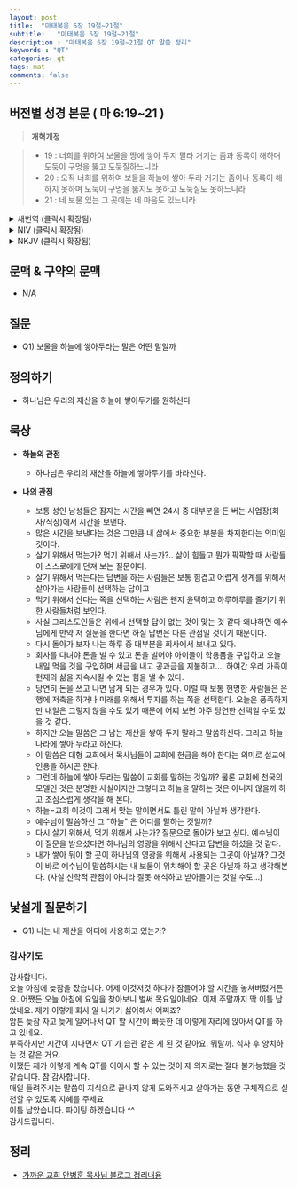 ```yaml
---
layout: post
title:  "마태복음 6장 19절~21절"
subtitle:   "마태복음 6장 19절~21절"
description : "마태복음 6장 19절~21절 QT 말씀 정리"
keywords : "QT"
categories: qt
tags: mat
comments: false
---
```


## 버전별 성경 본문 ( 마 6:19~21 )

> **개혁개정**

>* 19 : 너희를 위하여 보물을 땅에 쌓아 두지 말라 거기는 좀과 동록이 해하며 도둑이 구멍을 뚫고 도둑질하느니라
>* 20 : 오직 너희를 위하여 보물을 하늘에 쌓아 두라 거기는 좀이나 동록이 해하지 못하며 도둑이 구멍을 뚫지도 못하고 도둑질도 못하느니라
>* 21 : 네 보물 있는 그 곳에는 네 마음도 있느니라

<details>
<summary> 새번역 (클릭시 확장됨)</summary>
<div markdown="1">

>* 19 : "너희는 자기를 위하여 보물을 땅에다가 쌓아 두지 말아라. 땅에서는 좀이 먹고 녹이 슬어서 망가지며, 도둑들이 뚫고 들어와서 훔쳐간다.
>* 20 : 그러므로 너희를 위하여 보물을 하늘에 쌓아 두어라. 거기에는 좀이 먹고 녹이 슬어서 망가지는 일이 없고, 도둑들이 뚫고 들어와서 훔쳐 가지도 못한다.
>* 21 : 너의 보물이 있는 곳에, 너의 마음도 있을 것이다."

</div>
</details>

<details>
<summary> NIV (클릭시 확장됨)</summary>
<div markdown="1">

>* 19 : “Do not store up for yourselves treasures on earth, where moths and vermin destroy, and where thieves break in and steal.
>* 20 : But store up for yourselves treasures in heaven, where moths and vermin do not destroy, and where thieves do not break in and steal.
>* 21 : For where your treasure is, there your heart will be also.

</div>
</details>

<details>
<summary> NKJV (클릭시 확장됨)</summary>
<div markdown="1">

>* 19 : “Do not lay up for yourselves treasures on earth, where moth and rust destroy and where thieves break in and steal;
>* 20 : but lay up for yourselves treasures in heaven, where neither moth nor rust destroys and where thieves do not break in and steal.
>* 21 : For where your treasure is, there your heart will be also.

</div>
</details>

## 문맥 & 구약의 문맥 

* N/A

## 질문

* Q1) 보물을 하늘에 쌓아두라는 말은 어떤 말일까

## 정의하기

* 하나님은 우리의 재산을 하늘에 쌓아두기를 원하신다

## 묵상

* **하늘의 관점**  
    - 하나님은 우리의 재산을 하늘에 쌓아두기를 바라신다.
  
* **나의 관점**
    - 보통 성인 남성들은 잠자는 시간을 빼면 24시 중 대부분을 돈 버는 사업장(회사/직장)에서 시간을 보낸다.
    - 많은 시간을 보낸다는 것은 그만큼 내 삶에서 중요한 부분을 차지한다는 의미일 것이다. 
    - 살기 위해서 먹는가? 먹기 위해서 사는가?.. 삶이 힘들고 뭔가 팍팍할 때 사람들이 스스로에게 던져 보는 질문이다.
    - 살기 위해서 먹는다는 답변을 하는 사람들은 보통 힘겹고 어렵게 생계를 위해서 살아가는 사람들이 선택하는 답이고 
    - 먹기 위해서 산다는 쪽을 선택하는 사람은 왠지 윤택하고 하루하루를 즐기기 위한 사람들처럼 보인다.
    - 사실 그리스도인들은 위에서 선택할 답이 없는 것이 맞는 것 같다 왜냐하면 예수님에게 만약 저 질문을 한다면 하실 답변은 다른 관점일 것이기 때문이다. 
    - 다시 돌아가 보자 나는 하루 중 대부분을 회사에서 보내고 있다. 
    - 회사를 다녀야 돈을 벌 수 있고 돈을 벌어야 아이들이 학용품을 구입하고 오늘 내일 먹을 것을 구입하며 세금을 내고 공과금을 지불하고.... 하여간 우리 가족이 현재의 삶을 지속시킬 수 있는 힘을 낼 수 있다.
    - 당연히 돈을 쓰고 나면 남게 되는 경우가 있다. 이럴 때 보통 현명한 사람들은 은행에 저축을 하거나 미래를 위해서 투자를 하는 쪽을 선택한다. 오늘은 풍족하지만 내일은 그렇지 않을 수도 있기 때문에 어찌 보면 아주 당연한 선택일 수도 있을 것 같다.
    - 하지만 오늘 말씀은 그 남는 재산을 쌓아 두지 말라고 말씀하신다. 그리고 하늘나라에 쌓아 두라고 하신다.
    - 이 말씀은 대형 교회에서 목사님들이 교회에 헌금을 해야 한다는 의미로 설교에 인용을 하시곤 한다. 
    - 그런데 하늘에 쌓아 두라는 말씀이 교회를 말하는 것일까? 물론 교회에 천국의 모델인 것은 분명한 사실이지만 그렇다고 하늘을 말하는 것은 아니지 않을까 하고 조심스럽게 생각을 해 본다.
    - 하늘=교회 이것이 그래서 맞는 말이면서도 틀린 말이 아닐까 생각한다.
    - 예수님이 말씀하신 그 "하늘" 은 어디를 말하는 것일까? 
    - 다시 살기 위해서, 먹기 위해서 사는가? 질문으로 돌아가 보고 싶다. 예수님이 이 질문을 받으셨다면 하나님의 영광을 위해서 산다고 답변을 하셨을 것 같다. 
    - 내가 쌓아 둬야 할 곳이 하나님의 영광을 위해서 사용되는 그곳이 아닐까? 그것이 바로 예수님이 말씀하시는 내 보물이 위치해야 할 곳은 아닐까 하고 생각해본다. (사실 신학적 관점이 아니라 잘못 해석하고 받아들이는 것일 수도...)

## 낯설게 질문하기

* Q1) 나는 내 재산을 어디에 사용하고 있는가?

### 감사기도

감사합니다.  
오늘 아침에 늦잠을 잤습니다. 어제 이것저것 하다가 잠들어야 할 시간을 놓쳐버렸거든요. 어쨌든 오늘 아침에 요일을 찾아보니 벌써 목요일이네요. 이제 주말까지 딱 이틀 남았네요. 제가 이렇게 회사 일 나가기 싫어해서 어쩌죠?  
암튼 늦잠 자고 늦게 일어나서 QT 할 시간이 빠듯한 데 이렇게 자리에 앉아서 QT를 하고 있네요.  
부족하지만 시간이 지나면서 QT 가 습관 같은 게 된 것 같아요. 뭐랄까. 식사 후 양치하는 것 같은 거요.  
어쨌든 제가 이렇게 계속 QT를 이어서 할 수 있는 것이 제 의지로는 절대 불가능했을 것 같습니다. 참 감사합니다.  
매일 들려주시는 말씀이 지식으로 끝나지 않게 도와주시고 살아가는 동안 구체적으로 실천할 수 있도록 지혜를 주세요  
이틀 남았습니다. 파이팅 하겠습니다 ^^  
감사드립니다.  

## 정리
* [가까운 교회 안병훈 목사님 블로그 정리내용](https://blog.naver.com/tolerance2018)


